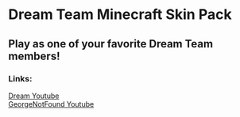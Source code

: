 # Dream Team Minecraft Skin Pack
## Play as one of your favorite Dream Team members!

### Links:
[Dream Youtube](https://www.youtube.com/user/DreamTraps)
<br>
[GeorgeNotFound Youtube](https://www.youtube.com/c/GeorgeNotFound/featured)